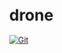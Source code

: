 # drone

[![Git](https://app.soluble.cloud/api/v1/public/badges/165488cf-a4d0-4c89-8358-bc2596b597c6.svg?orgId=561911742905)](https://app.soluble.cloud/repos/details/github.com/mollypi/drone?orgId=561911742905)  

